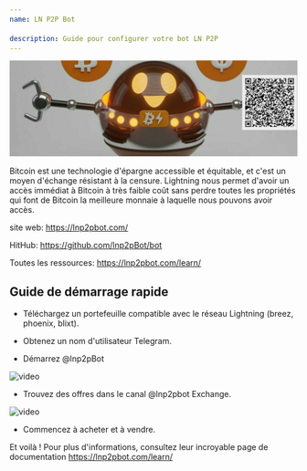 ```yaml
---
name: LN P2P Bot

description: Guide pour configurer votre bot LN P2P
---
```


![cover](assets/cover.jpeg)

Bitcoin est une technologie d'épargne accessible et équitable, et c'est un moyen d'échange résistant à la censure. Lightning nous permet d'avoir un accès immédiat à Bitcoin à très faible coût sans perdre toutes les propriétés qui font de Bitcoin la meilleure monnaie à laquelle nous pouvons avoir accès.

site web: https://lnp2pbot.com/

HitHub: https://github.com/lnp2pBot/bot

Toutes les ressources: https://lnp2pbot.com/learn/

## Guide de démarrage rapide

- Téléchargez un portefeuille compatible avec le réseau Lightning (breez, phoenix, blixt).

- Obtenez un nom d'utilisateur Telegram.

- Démarrez @lnp2pBot

![video](assets/1.gif)

- Trouvez des offres dans le canal @lnp2pbot Exchange.

![video](assets/2.gif)

- Commencez à acheter et à vendre.

Et voilà ! Pour plus d'informations, consultez leur incroyable page de documentation https://lnp2pbot.com/learn/
